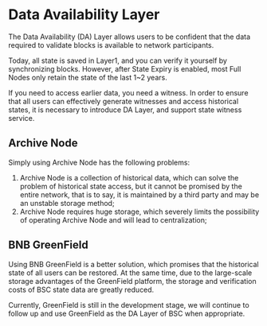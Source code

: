 # Data Availability Layer

The Data Availability (DA) Layer allows users to be confident that the data required to validate blocks is available to network participants.

  

Today, all state is saved in Layer1, and you can verify it yourself by synchronizing blocks. However, after State Expiry is enabled, most Full Nodes only retain the state of the last 1~2 years.

  

If you need to access earlier data, you need a witness. In order to ensure that all users can effectively generate witnesses and access historical states, it is necessary to introduce DA Layer, and support state witness service.

## Archive Node

Simply using Archive Node has the following problems:

1. Archive Node is a collection of historical data, which can solve the problem of historical state access, but it cannot be promised by the entire network, that is to say, it is maintained by a third party and may be an unstable storage method;
2. Archive Node requires huge storage, which severely limits the possibility of operating Archive Node and will lead to centralization;

## BNB GreenField

Using BNB GreenField is a better solution, which promises that the historical state of all users can be restored. At the same time, due to the large-scale storage advantages of the GreenField platform, the storage and verification costs of BSC state data are greatly reduced.

  

Currently, GreenField is still in the development stage, we will continue to follow up and use GreenField as the DA Layer of BSC when appropriate.
